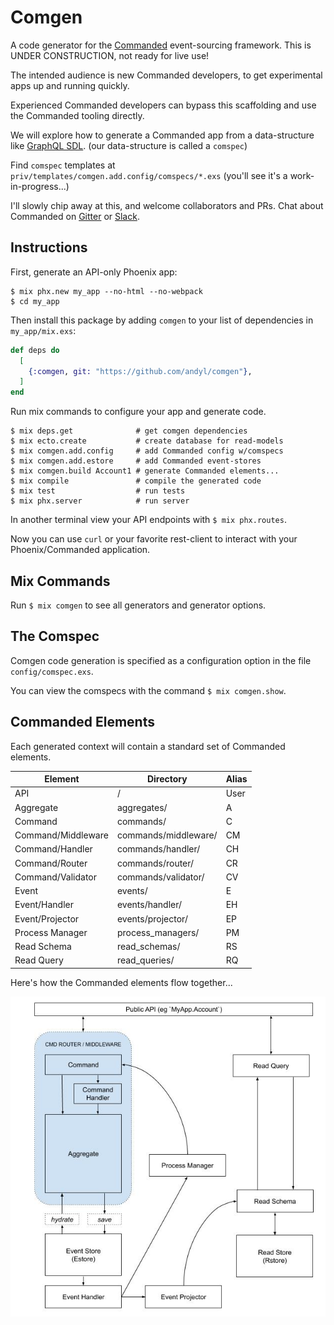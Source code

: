 # Comgen

A code generator for the [Commanded][com] event-sourcing framework.  This is
UNDER CONSTRUCTION, not ready for live use!

The intended audience is new Commanded developers, to get experimental apps up
and running quickly.  

Experienced Commanded developers can bypass this scaffolding and use the
Commanded tooling directly.

We will explore how to generate a Commanded app from a data-structure like
[GraphQL SDL][sdl]. (our data-structure is called a `comspec`)  

Find `comspec` templates at `priv/templates/comgen.add.config/comspecs/*.exs`
(you'll see it's a work-in-progress...)

I'll slowly chip away at this, and welcome collaborators and PRs.  Chat about
Commanded on [Gitter][gtr] or [Slack][slk].

[com]: https://github.com/commanded/commanded
[sdl]: https://graphql.org/learn/schema
[gtr]: https://gitter.im/commanded/Lobby
[slk]: https://elixir-lang.slack.com

## Instructions

First, generate an API-only Phoenix app:

```
$ mix phx.new my_app --no-html --no-webpack
$ cd my_app
```

Then install this package by adding `comgen` to your list of
dependencies in `my_app/mix.exs`:

```elixir
def deps do
  [
    {:comgen, git: "https://github.com/andyl/comgen"},
  ]
end
```

Run mix commands to configure your app and generate code.

```
$ mix deps.get              # get comgen dependencies
$ mix ecto.create           # create database for read-models
$ mix comgen.add.config     # add Commanded config w/comspecs
$ mix comgen.add.estore     # add Commanded event-stores
$ mix comgen.build Account1 # generate Commanded elements...
$ mix compile               # compile the generated code
$ mix test                  # run tests
$ mix phx.server            # run server
```

In another terminal view your API endpoints with `$ mix phx.routes`.

Now you can use `curl` or your favorite rest-client to interact with your
Phoenix/Commanded application.

## Mix Commands

Run `$ mix comgen` to see all generators and generator options.

## The Comspec

Comgen code generation is specified as a configuration option in the file
`config/comspec.exs`. 

You can view the comspecs with the command `$ mix comgen.show`.

## Commanded Elements

Each generated context will contain a standard set of Commanded elements.

| Element            | Directory            | Alias |
|--------------------|----------------------|-------|
| API                | /                    | User  |
| Aggregate          | aggregates/          | A     |
| Command            | commands/            | C     |
| Command/Middleware | commands/middleware/ | CM    |
| Command/Handler    | commands/handler/    | CH    |
| Command/Router     | commands/router/     | CR    |
| Command/Validator  | commands/validator/  | CV    |
| Event              | events/              | E     |
| Event/Handler      | events/handler/      | EH    |
| Event/Projector    | events/projector/    | EP    |
| Process Manager    | process_managers/    | PM    |
| Read Schema        | read_schemas/        | RS    |
| Read Query         | read_queries/        | RQ    |

Here's how the Commanded elements flow together...

![CommandedElements](assets/CommandedElements.jpg)

